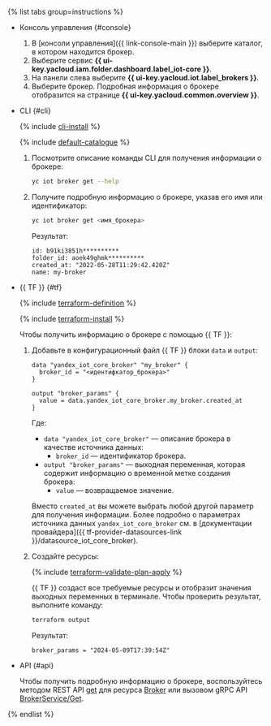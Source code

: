 {% list tabs group=instructions %}

- Консоль управления {#console}

   1. В [консоли управления]({{ link-console-main }}) выберите каталог, в котором находится брокер.
   1. Выберите сервис **{{ ui-key.yacloud.iam.folder.dashboard.label_iot-core }}**.
   1. На панели слева выберите **{{ ui-key.yacloud.iot.label_brokers }}**.
   1. Выберите брокер. Подробная информация о брокере отобразится на странице **{{ ui-key.yacloud.common.overview }}**.

- CLI {#cli}

  {% include [cli-install](../cli-install.md) %}

  {% include [default-catalogue](../default-catalogue.md) %}

  1. Посмотрите описание команды CLI для получения информации о брокере:
	
      ```bash
      yc iot broker get --help
      ```

  1. Получите подробную информацию о брокере, указав его имя или идентификатор:

      ```bash
      yc iot broker get <имя_брокера>
      ```

      Результат:

      ```text
      id: b91ki3851h**********
      folder_id: aoek49ghmk**********
      created_at: "2022-05-28T11:29:42.420Z"
      name: my-broker
      ```

- {{ TF }} {#tf}

  {% include [terraform-definition](../../_tutorials/_tutorials_includes/terraform-definition.md) %}

  {% include [terraform-install](../../_includes/terraform-install.md) %}

  Чтобы получить информацию о брокере с помощью {{ TF }}:
  1. Добавьте в конфигурационный файл {{ TF }} блоки `data` и `output`:

      ```hcl
      data "yandex_iot_core_broker" "my_broker" {
        broker_id = "<идентифкатор_брокера>"
      }

      output "broker_params" {
        value = data.yandex_iot_core_broker.my_broker.created_at
      }
      ```

      Где:
      * `data "yandex_iot_core_broker"` — описание брокера в качестве источника данных:
        * `broker_id` — идентификатор брокера.
      * `output "broker_params"` — выходная переменная, которая содержит информацию о временной метке создания брокера:
        * `value` — возвращаемое значение.

      Вместо `created_at` вы можете выбрать любой другой параметр для получения информации. Более подробно о параметрах источника данных `yandex_iot_core_broker` см. в [документации провайдера]({{ tf-provider-datasources-link }}/datasource_iot_core_broker).
  1. Создайте ресурсы:

      {% include [terraform-validate-plan-apply](../../_tutorials/_tutorials_includes/terraform-validate-plan-apply.md) %}

      {{ TF }} создаст все требуемые ресурсы и отобразит значения выходных переменных в терминале. Чтобы проверить результат, выполните команду:

      ```bash
      terraform output
      ```

      Результат:

      ```text
      broker_params = "2024-05-09T17:39:54Z"
      ```

- API {#api}

  Чтобы получить подробную информацию о брокере, воспользуйтесь методом REST API [get](../../iot-core/broker/api-ref/Broker/get.md) для ресурса [Broker](../../iot-core/broker/api-ref/Broker/index.md) или вызовом gRPC API [BrokerService/Get](../../iot-core/broker/api-ref/grpc/broker_service.md#Get).

{% endlist %}
